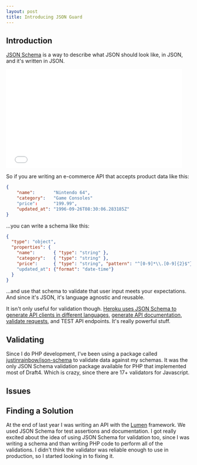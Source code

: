 ```yaml
---
layout: post
title: Introducing JSON Guard
---
```


## Introduction

[JSON Schema](http://json-schema.org/) is a way to describe what JSON should look like, in JSON, and it's written in JSON.

<iframe src="//giphy.com/embed/mNdOc0Aziv88E?html5=true" width="480" height="270" frameBorder="0" class="giphy-embed" allowFullScreen></iframe>

So if you are writing an e-commerce API that accepts product data like this:

```json
{
    "name":       "Nintendo 64",
    "category":   "Game Consoles"
    "price":      "199.99",
    "updated_at": "1996-09-26T08:30:06.283185Z"
}
```

...you can write a schema like this:

```json
{
  "type": "object",
  "properties": {
    "name":       { "type": "string" },
    "category":   { "type": "string" },
    "price":      { "type": "string", "pattern": "^[0-9]*\\.[0-9]{2}$"}
    "updated_at": {"format": "date-time"}
  }
}
```

...and use that schema to validate that user input meets your expectations.  And since it's JSON, it's language agnostic and reusable.

It isn't only useful for validation though.  [Heroku uses JSON Schema to generate API clients in different languages](https://blog.heroku.com/archives/2014/1/8/json_schema_for_heroku_platform_api), [generate API documentation](https://github.com/interagent/prmd), [validate requests](https://github.com/interagent/committee), and TEST API endpoints.  It's really powerful stuff.

## Validating

Since I do PHP development, I've been using a package called [justinrainbow/json-schema](https://github.com/justinrainbow/json-schema) to validate data against my schemas.  It was the only JSON Schema validation package available for PHP that implemented most of Draft4.  Which is crazy, since there are 17+ validators for Javascript.

## Issues


## Finding a Solution

At the end of last year I was writing an API with the [Lumen](https://lumen.laravel.com/) framework.  We used JSON Schema for test assertions and documentation.  I got really excited about the idea of using JSON Schema for validation too, since I was writing a schema and than writing PHP code to perform all of the validations.  I didn't think the validator was reliable enough to use in production, so I started looking in to fixing it.
